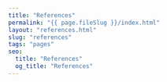 ```yaml
---
title: "References"
permalink: "{{ page.fileSlug }}/index.html"
layout: "references.html"
slug: "references"
tags: "pages"
seo:
  title: "References"
  og_title: "References"
---
```



